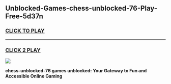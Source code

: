 
## Unblocked-Games-chess-unblocked-76-Play-Free-5d37n
<h3>
<a href="https://premium76.site?title=chess-unblocked-76&ref=18A1">CLICK TO PLAY</a></h3>
<hr>

<h3>
<a href="https://premium76.site?title=chess-unblocked-76&ref=18A1">CLICK 2 PLAY</a>
  
</h3>

<a href="https://premium76.site?title=chess-unblocked-76&ref=18A1"><img src="https://clearcache.store/games.png"></a>


**chess-unblocked-76 games unblocked: Your Gateway to Fun and Accessible Online Gaming**
